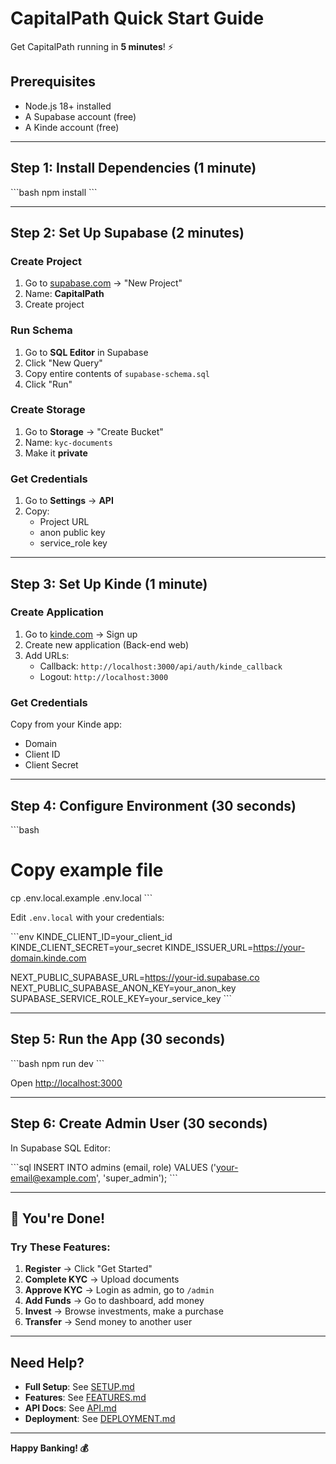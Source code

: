 # CapitalPath Quick Start Guide

Get CapitalPath running in **5 minutes**! ⚡

## Prerequisites
- Node.js 18+ installed
- A Supabase account (free)
- A Kinde account (free)

---

## Step 1: Install Dependencies (1 minute)

\`\`\`bash
npm install
\`\`\`

---

## Step 2: Set Up Supabase (2 minutes)

### Create Project
1. Go to [supabase.com](https://supabase.com) → "New Project"
2. Name: **CapitalPath**
3. Create project

### Run Schema
1. Go to **SQL Editor** in Supabase
2. Click "New Query"
3. Copy entire contents of `supabase-schema.sql`
4. Click "Run"

### Create Storage
1. Go to **Storage** → "Create Bucket"
2. Name: `kyc-documents`
3. Make it **private**

### Get Credentials
1. Go to **Settings** → **API**
2. Copy:
   - Project URL
   - anon public key
   - service_role key

---

## Step 3: Set Up Kinde (1 minute)

### Create Application
1. Go to [kinde.com](https://kinde.com) → Sign up
2. Create new application (Back-end web)
3. Add URLs:
   - Callback: `http://localhost:3000/api/auth/kinde_callback`
   - Logout: `http://localhost:3000`

### Get Credentials
Copy from your Kinde app:
- Domain
- Client ID
- Client Secret

---

## Step 4: Configure Environment (30 seconds)

\`\`\`bash
# Copy example file
cp .env.local.example .env.local
\`\`\`

Edit `.env.local` with your credentials:

\`\`\`env
KINDE_CLIENT_ID=your_client_id
KINDE_CLIENT_SECRET=your_secret
KINDE_ISSUER_URL=https://your-domain.kinde.com

NEXT_PUBLIC_SUPABASE_URL=https://your-id.supabase.co
NEXT_PUBLIC_SUPABASE_ANON_KEY=your_anon_key
SUPABASE_SERVICE_ROLE_KEY=your_service_key
\`\`\`

---

## Step 5: Run the App (30 seconds)

\`\`\`bash
npm run dev
\`\`\`

Open [http://localhost:3000](http://localhost:3000)

---

## Step 6: Create Admin User (30 seconds)

In Supabase SQL Editor:

\`\`\`sql
INSERT INTO admins (email, role) 
VALUES ('your-email@example.com', 'super_admin');
\`\`\`

---

## 🎉 You're Done!

### Try These Features:

1. **Register** → Click "Get Started"
2. **Complete KYC** → Upload documents
3. **Approve KYC** → Login as admin, go to `/admin`
4. **Add Funds** → Go to dashboard, add money
5. **Invest** → Browse investments, make a purchase
6. **Transfer** → Send money to another user

---

## Need Help?

- **Full Setup**: See [SETUP.md](./SETUP.md)
- **Features**: See [FEATURES.md](./FEATURES.md)
- **API Docs**: See [API.md](./API.md)
- **Deployment**: See [DEPLOYMENT.md](./DEPLOYMENT.md)

---

**Happy Banking! 💰**

